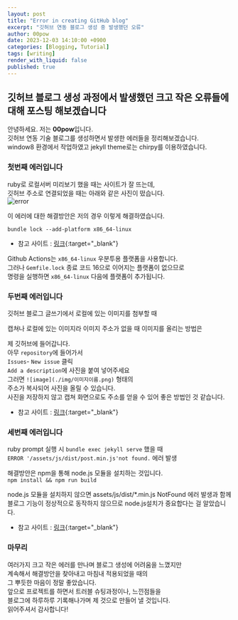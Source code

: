 ```yaml
---
layout: post
title: "Error in creating GitHub blog"
excerpt: "깃허브 연동 블로그 생성 중 발생했던 오류"
author: 00pow
date: 2023-12-03 14:10:00 +0900
categories: [Blogging, Tutorial]
tags: [writing]
render_with_liquid: false
published: true
---
```


## 깃허브 블로그 생성 과정에서 발생했던 크고 작은 오류들에 대해 포스팅 해보겠습니다

안녕하세요. 저는 **00pow**입니다.<br>
깃허브 연동 기술 블로그를 생성하면서 발생한 에러들을 정리해보겠습니다.<br>
window8 환경에서 작업하였고 jekyll theme로는 chirpy를 이용하였습니다.<br>


### 첫번째 에러입니다

ruby로 로컬서버 미리보기 했을 때는 사이트가 잘 뜨는데,<br>
깃허브 주소로 연결되었을 때는 아래와 같은 사진이 떴습니다.<br>
![error](https://github.com/00pow/HappyHasigae/assets/143794137/198bfcc4-d831-40fd-a305-16eeb836e165)

이 에러에 대한 해결방안은 저의 경우 이렇게 해결하였습니다.<br>

`bundle lock --add-platform x86_64-linux`

- 참고 사이트 : [링크](https://stackoverflow.com/questions/72331753/ruby-and-rails-github-action-exit-code-16){:target="_blank"}

Github Actions는 `x86_64-linux` 우분투용 플랫폼을 사용합니다. <br>
그러나 `Gemfile.lock` 종료 코드 16으로 이어지는 플랫폼이 없으므로 <br>
명령을 실행하면 `x86_64-linux` 다음에 플랫폼이 추가됩니다.<br>


### 두번째 에러입니다

깃허브 블로그 글쓰기에서 로컬에 있는 이미지를 첨부할 때 <br>

캡쳐나 로컬에 있는 이미지라 이미지 주소가 없을 때 이미지를 올리는 방법은<br>

제 깃허브에 들어갑니다.<br>
아무 `repository`에 들어가서 <br>
`Issues`- `New issue` 클릭<br>
`Add a description`에 사진을 붙여 넣어주세요<br>
그러면 `![image](./img/이미지이름.png)` 형태의 <br>
주소가 복사되어 사진을 올릴 수 있습니다. <br>
사진을 저장하지 않고 캡쳐 화면으로도 주소를 얻을 수 있어 좋은 방법인 것 같습니다.<br>

- 참고 사이트 : [링크](https://velog.io/@uzchu/Github-%EB%B8%94%EB%A1%9C%EA%B7%B8-image-%EC%82%BD%EC%9E%85%ED%95%98%EA%B8%B0){:target="_blank"}


### 세번째 에러입니다

ruby prompt 실행 시 `bundle exec jekyll serve` 했을 때<br>
`ERROR '/assets/js/dist/post.min.js'not found.` 에러 발생<br>

해결방안은 npm을 통해 node.js 모듈을 설치하는 것입니다.<br>
`npm install && npm run build`<br>

node.js 모듈을 설치하지 않으면 assets/js/dist/*.min.js NotFound 에러 발생과 함께<br>
블로그 기능이 정상적으로 동작하지 않으므로 node.js설치가 중요합다는 걸 알았습니다. <br>

- 참고 사이트 : [링크](https://jjikin.com/posts/Jekyll-Chirpy-%ED%85%8C%EB%A7%88%EB%A5%BC-%ED%99%9C%EC%9A%A9%ED%95%9C-Github-%EB%B8%94%EB%A1%9C%EA%B7%B8-%EB%A7%8C%EB%93%A4%EA%B8%B0(2023-6%EC%9B%94-%EA%B8%B0%EC%A4%80)/#%EC%BB%A4%EC%8A%A4%ED%84%B0%EB%A7%88%EC%9D%B4%EC%A7%95-%EA%B0%84-%EC%9D%B4%EC%8A%88-%ED%95%B4%EA%B2%B0){:target="_blank"}

### 마무리

여러가지 크고 작은 에러를 만나며 블로그 생성에 어려움을 느꼈지만<br>
계속해서 해결방안을 찾아내고 마침내 적용되었을 때의 <br>
그 뿌듯한 마음이 정말 좋았습니다. <br>
앞으로 프로젝트를 하면서 트러블 슈팅과정이나, 느낀점들을<br>
블로그에 하루하루 기록해나가며 제 것으로 만들어 낼 것입니다.<br>
읽어주셔서 감사합니다!<br>